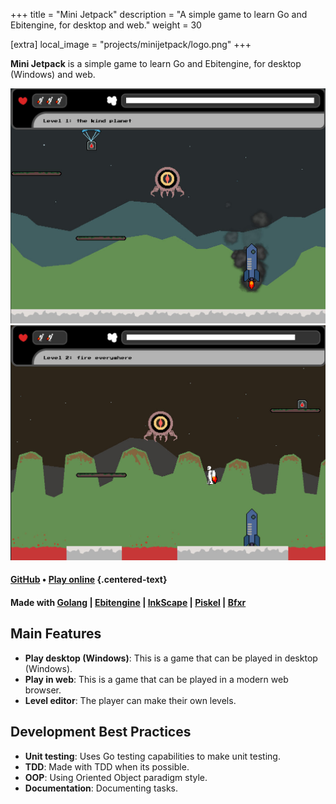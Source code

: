 +++
title = "Mini Jetpack"
description = "A simple game to learn Go and Ebitengine, for desktop and web."
weight = 30

[extra]
local_image = "projects/minijetpack/logo.png"
+++

**Mini Jetpack** is a simple game to learn Go and Ebitengine, for desktop (Windows) and web.

![Mini Jetpack screenshot 1](./screenshot1.jpg)
![Mini Jetpack screenshot 2](./screenshot2.jpg)

#### [GitHub](https://github.com/darellanodev/jetpack-game) • [Play online](../../playablegames/minijetpack/index.html) {.centered-text}

#### Made with [Golang](https://go.dev/) | [Ebitengine](https://ebitengine.org/) | [InkScape](https://www.inkscape.org/) | [Piskel](https://www.piskelapp.com/) | [Bfxr](https://www.bfxr.net/)

## Main Features

- **Play desktop (Windows)**: This is a game that can be played in desktop (Windows).
- **Play in web**: This is a game that can be played in a modern web browser.
- **Level editor**: The player can make their own levels.

## Development Best Practices

- **Unit testing**: Uses Go testing capabilities to make unit testing.
- **TDD**: Made with TDD when its possible.
- **OOP**: Using Oriented Object paradigm style.
- **Documentation**: Documenting tasks.
